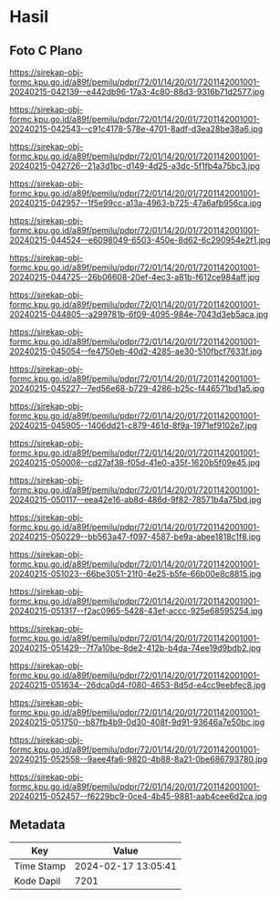 # Hasil

## Foto C Plano

https://sirekap-obj-formc.kpu.go.id/a89f/pemilu/pdpr/72/01/14/20/01/7201142001001-20240215-042139--e442db96-17a3-4c80-88d3-9316b71d2577.jpg

https://sirekap-obj-formc.kpu.go.id/a89f/pemilu/pdpr/72/01/14/20/01/7201142001001-20240215-042543--c91c4178-578e-4701-8adf-d3ea28be38a6.jpg

https://sirekap-obj-formc.kpu.go.id/a89f/pemilu/pdpr/72/01/14/20/01/7201142001001-20240215-042726--21a3d1bc-d149-4d25-a3dc-5f1fb4a75bc3.jpg

https://sirekap-obj-formc.kpu.go.id/a89f/pemilu/pdpr/72/01/14/20/01/7201142001001-20240215-042957--1f5e99cc-a13a-4963-b725-47a6afb956ca.jpg

https://sirekap-obj-formc.kpu.go.id/a89f/pemilu/pdpr/72/01/14/20/01/7201142001001-20240215-044524--e6098049-6503-450e-8d62-6c290954e2f1.jpg

https://sirekap-obj-formc.kpu.go.id/a89f/pemilu/pdpr/72/01/14/20/01/7201142001001-20240215-044725--26b06608-20ef-4ec3-a81b-f612ce984aff.jpg

https://sirekap-obj-formc.kpu.go.id/a89f/pemilu/pdpr/72/01/14/20/01/7201142001001-20240215-044805--a299781b-6f09-4095-984e-7043d3eb5aca.jpg

https://sirekap-obj-formc.kpu.go.id/a89f/pemilu/pdpr/72/01/14/20/01/7201142001001-20240215-045054--fe4750eb-40d2-4285-ae30-510fbcf7633f.jpg

https://sirekap-obj-formc.kpu.go.id/a89f/pemilu/pdpr/72/01/14/20/01/7201142001001-20240215-045227--7ed56e68-b729-4286-b25c-f446571bd1a5.jpg

https://sirekap-obj-formc.kpu.go.id/a89f/pemilu/pdpr/72/01/14/20/01/7201142001001-20240215-045905--1406dd21-c879-461d-8f9a-1971ef9102e7.jpg

https://sirekap-obj-formc.kpu.go.id/a89f/pemilu/pdpr/72/01/14/20/01/7201142001001-20240215-050008--cd27af38-f05d-41e0-a35f-1620b5f09e45.jpg

https://sirekap-obj-formc.kpu.go.id/a89f/pemilu/pdpr/72/01/14/20/01/7201142001001-20240215-050117--eea42e16-ab8d-486d-9f82-78571b4a75bd.jpg

https://sirekap-obj-formc.kpu.go.id/a89f/pemilu/pdpr/72/01/14/20/01/7201142001001-20240215-050229--bb563a47-f097-4587-be9a-abee1818c1f8.jpg

https://sirekap-obj-formc.kpu.go.id/a89f/pemilu/pdpr/72/01/14/20/01/7201142001001-20240215-051023--66be3051-21f0-4e25-b5fe-66b00e8c8815.jpg

https://sirekap-obj-formc.kpu.go.id/a89f/pemilu/pdpr/72/01/14/20/01/7201142001001-20240215-051317--f2ac0965-5428-43ef-accc-925e68595254.jpg

https://sirekap-obj-formc.kpu.go.id/a89f/pemilu/pdpr/72/01/14/20/01/7201142001001-20240215-051429--7f7a10be-8de2-412b-b4da-74ee19d9bdb2.jpg

https://sirekap-obj-formc.kpu.go.id/a89f/pemilu/pdpr/72/01/14/20/01/7201142001001-20240215-051634--26dca0d4-f080-4653-8d5d-e4cc9eebfec8.jpg

https://sirekap-obj-formc.kpu.go.id/a89f/pemilu/pdpr/72/01/14/20/01/7201142001001-20240215-051750--b87fb4b9-0d30-408f-9d91-93646a7e50bc.jpg

https://sirekap-obj-formc.kpu.go.id/a89f/pemilu/pdpr/72/01/14/20/01/7201142001001-20240215-052558--9aee4fa6-9820-4b88-8a21-0be686793780.jpg

https://sirekap-obj-formc.kpu.go.id/a89f/pemilu/pdpr/72/01/14/20/01/7201142001001-20240215-052457--f6229bc9-0ce4-4b45-9881-aab4cee6d2ca.jpg


## Metadata

| Key        | Value               |
| ---------- | ------------------- |
| Time Stamp | 2024-02-17 13:05:41 |
| Kode Dapil | 7201                |



